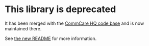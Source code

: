 # This library is deprecated

It has been merged with the [CommCare HQ code base](https://github.com/dimagi/commcare-hq/) and is now maintained there.

See [the new README](https://github.com/dimagi/commcare-hq/blob/master/corehq/ex-submodules/toggle/README.md) for more information.
